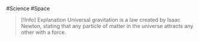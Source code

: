 #Science #Space

> [!Info] Explanation
> Universal gravitation is a law created by Isaac Newton, stating that any particle of matter in the universe attracts any other with a force.
